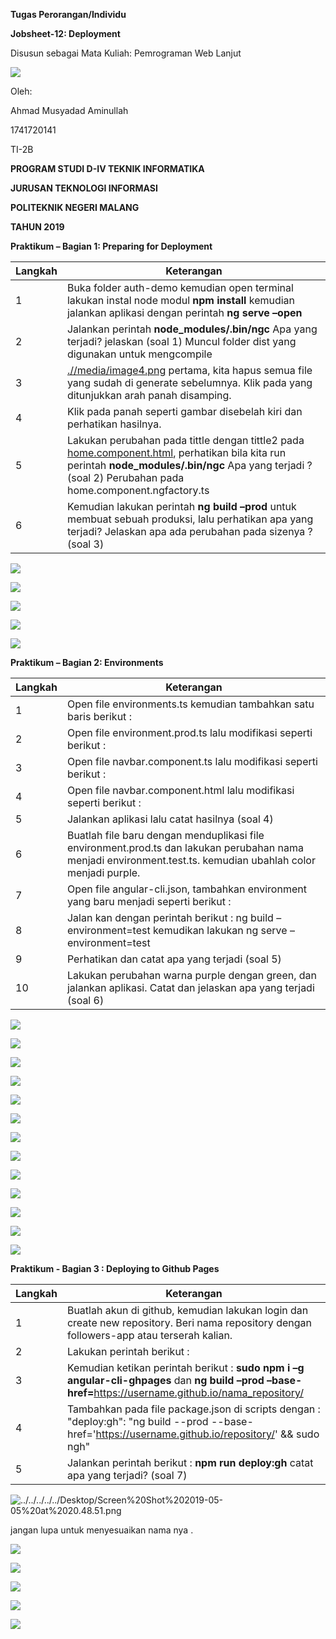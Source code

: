 **Tugas Perorangan/Individu**

**Jobsheet-12: Deployment**

Disusun sebagai Mata Kuliah: Pemrograman Web Lanjut

![](/media/9a827908af7782c94b07f6b25f98252a.png)

Oleh:

Ahmad Musyadad Aminullah

1741720141

TI-2B

**PROGRAM STUDI D-IV TEKNIK INFORMATIKA**

**JURUSAN TEKNOLOGI INFORMASI**

**POLITEKNIK NEGERI MALANG**

**TAHUN 2019**

**Praktikum – Bagian 1: Preparing for Deployment**

| **Langkah** | **Keterangan**                                                                                                                                                                                                                           |
|-------------|------------------------------------------------------------------------------------------------------------------------------------------------------------------------------------------------------------------------------------------|
| 1           | Buka folder auth-demo kemudian open terminal lakukan instal node modul **npm install** kemudian jalankan aplikasi dengan perintah **ng serve –open**                                                                                     |
| 2           | Jalankan perintah **node_modules/.bin/ngc** Apa yang terjadi? jelaskan (soal 1) Muncul folder dist yang digunakan untuk mengcompile                                                                                                      |
| 3           | [.//media/image4.png](.//media/image4.png) pertama, kita hapus semua file yang sudah di generate sebelumnya. Klik pada yang ditunjukkan arah panah disamping.                                                                              |
| 4           | Klik pada panah seperti gambar disebelah kiri dan perhatikan hasilnya.                                                                                                                                                                   |
| 5           | Lakukan perubahan pada tittle dengan tittle2 pada [home.component.html](http://home.component.html), perhatikan bila kita run perintah **node_modules/.bin/ngc**  Apa yang terjadi ? (soal 2) Perubahan pada home.component.ngfactory.ts |
| 6           | Kemudian lakukan perintah **ng build –prod** untuk membuat sebuah produksi, lalu perhatikan apa yang terjadi? Jelaskan apa ada perubahan pada sizenya ? (soal 3)                                                                         |

![](/media/57338a2c519848ccc29b418be05ac59b.png)

![](/media/ba71902cf286bec1536b30c0bc4a670c.png)

![](/media/9ebc1a7f8539f4221102adfd467a82c4.png)

![](/media/d748cc91afd08324625aed715fb160ec.png)

![](/media/3ebe67905bebc5b7907f4872d6324daa.png)

**Praktikum – Bagian 2: Environments**

| **Langkah** | **Keterangan**                                                                                                                                                |
|-------------|---------------------------------------------------------------------------------------------------------------------------------------------------------------|
| 1           | Open file environments.ts kemudian tambahkan satu baris berikut :                                                                                             |
| 2           | Open file environment.prod.ts lalu modifikasi seperti berikut :                                                                                               |
| 3           | Open file navbar.component.ts lalu modifikasi seperti berikut :                                                                                               |
| 4           | Open file navbar.component.html lalu modifikasi seperti berikut :                                                                                             |
| 5           | Jalankan aplikasi lalu catat hasilnya (soal 4)                                                                                                                |
| 6           | Buatlah file baru dengan menduplikasi file environment.prod.ts dan lakukan perubahan nama menjadi environment.test.ts. kemudian ubahlah color menjadi purple. |
| 7           | Open file angular-cli.json, tambahkan environment yang baru menjadi seperti berikut :                                                                         |
| 8           | Jalan kan dengan perintah berikut : ng build –environment=test kemudikan lakukan ng serve –environment=test                                                   |
| 9           | Perhatikan dan catat apa yang terjadi (soal 5)                                                                                                                |
| 10          | Lakukan perubahan warna purple dengan green, dan jalankan aplikasi. Catat dan jelaskan apa yang terjadi (soal 6)                                              |

![](/media/2a7c2fc899c9422747267924ae79de66.png)

![](/media/3a20eeba2a882f92c8f9130d299b839a.png)

![](/media/e92fae9641f541af459e554b93e897c9.png)

![](/media/12610dc3ee9aba4f5538f015e00171e6.png)

![](/media/fa3f0802d876470abb8b31d2e4c014e6.png)

![](/media/75945485019b1167ec518b8dd5233b40.png)

![](/media/d4b2295baa2e69926b68fe833a5f5041.png)

![](/media/37b7593d5d25370702dfdbb9000817e4.png)

![](/media/06107a73594ca0786dedecec361f1d91.png)

![](/media/41b2a24edeaf4b8b50b948f40f6a8b6c.png)

![](/media/b3c8237227c3001ae40df8a35480867a.png)

![](/media/b318ba5dd79aa75c785f10c5402512fe.png)

![](/media/1a13794c9b6a4e7653b73d37278933ce.png)

**Praktikum - Bagian 3 : Deploying to Github Pages**

| **Langkah** | **Keterangan**                                                                                                                                            |
|-------------|-----------------------------------------------------------------------------------------------------------------------------------------------------------|
| 1           | Buatlah akun di github, kemudian lakukan login dan create new repository. Beri nama repository dengan followers-app atau terserah kalian.                 |
| 2           | Lakukan perintah berikut :                                                                                                                                |
| 3           | Kemudian ketikan perintah berikut : **sudo npm i –g angular-cli-ghpages** dan **ng build –prod –base-href=**<https://username.github.io/nama_repository/> |
| 4           | Tambahkan pada file package.json di scripts dengan : "deploy:gh": "ng build --prod --base-href='https://username.github.io/repository/' && sudo ngh"      |
| 5           | Jalankan perintah berikut : **npm run deploy:gh** catat apa yang terjadi? (soal 7)                                                                        |

![../../../../../Desktop/Screen%20Shot%202019-05-05%20at%2020.48.51.png](/media/af7b93e45bbedfc50b22d72f6689b85e.png)

jangan lupa untuk menyesuaikan nama nya .

![](/media/48d5ea98432949302f847112f8ab3174.png)

![](/media/c7f6d711d1a8ff3a9c9810c2514d762c.png)

![](/media/b3038643e4ef0ca0e6a933e5aacabe5e.png)

![](/media/bc955355fbf53ab737c28098e6e4324d.png)

![](/media/b3000da2486333f9d275025ddcc8126a.png)
